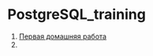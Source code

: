 # PostgreSQL_training
1. [Первая домашняя работа](https://github.com/FangahrA13/PostgreSQL_training/tree/main/first_homework)
  2. 
